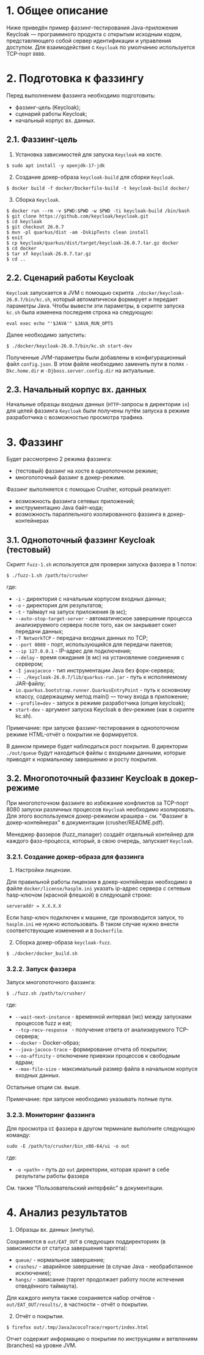 # 1. Общее описание

Ниже приведён пример фаззинг-тестирования Java-приложения Keycloak — программного продукта с открытым исходным кодом, представляющего собой сервер идентификации и
управления доступом.
Для взаимодействия с `Keycloak` по умолчанию используется TCP-порт `8080`.

# 2. Подготовка к фаззингу

Перед выполнением фаззинга необходимо подготовить:

- фаззинг-цель (Keycloak);
- сценарий работы Keycloak;
- начальный корпус вх. данных.

## 2.1. Фаззинг-цель

1. Установка зависимостей для запуска `Keycloak` на хосте.
```shell
$ sudo apt install -y openjdk-17-jdk
```

2. Создание докер-образа `keycloak-build` для сборки `Keycloak`.
```shell
$ docker build -f docker/Dockerfile-build -t keycloak-build docker/
```

3. Сборка `Keycloak`.
```shell
$ docker run --rm -v $PWD:$PWD -w $PWD -ti keycloak-build /bin/bash
$ git clone https://github.com/keycloak/keycloak.git
$ cd keycloak
$ git checkout 26.0.7
$ mvn -pl quarkus/dist -am -DskipTests clean install
$ exit
$ cp keycloak/quarkus/dist/target/keycloak-26.0.7.tar.gz docker
$ cd docker
$ tar xf keycloak-26.0.7.tar.gz
$ cd ..
```

## 2.2. Сценарий работы Keycloak

`Keycloak` запускается в JVM с помощью скрипта `./docker/keycloak-26.0.7/bin/kc.sh`, который автоматически формирует и передает параметры Java.
Чтобы вывести эти параметры, в скрипте запуска `kc.sh` была изменена последняя строка на следующую:
```
eval exec echo "'$JAVA'" $JAVA_RUN_OPTS
```

Далее необходимо запустить:
```shell
$ ./docker/keycloak-26.0.7/bin/kc.sh start-dev
```

Полученные JVM-параметры были добавлены в конфигурационный файл `config.json`.
В этом файле необходимо заменить пути в полях `-Dkc.home.dir` и `-Djboss.server.config.dir` на актуальные.

## 2.3. Начальный корпус вх. данных

Начальные образцы входных данных (`HTTP`-запросы в директории `in`) для целей фаззинга `Keycloak` были получены путём запуска в режиме разработчика с возможностью просмотра трафика.

# 3. Фаззинг

Будет рассмотрено 2 режима фаззинга:

- (тестовый) фаззинг на хосте в однопоточном режиме;
- многопоточный фаззинг в докер-режиме.

Фаззинг выполняется с помощью Crusher, который реализует:

- возможность фаззинга сетевых приложений;
- инструментацию Java байт-кода;
- возможность параллельного изолированного фаззинга в докер-контейнерах

## 3.1. Однопоточный фаззинг Keycloak (тестовый)

Скрипт `fuzz-1.sh` используется для проверки запуска фаззера в 1 поток:
```shell
$ ./fuzz-1.sh /path/to/crusher
```
где:

* `-i` - директория с начальным корпусом входных данных;
* `-o` - директория для результатов;
* `-t`  - таймаут на запуск приложения (в мс);
* `--auto-stop-target-server` - автоматическое завершение процесса анализируемого сервера после того, как он закрывает сокет передачи данных;
* `-T NetworkTCP` -  передача входных данных по TCP;
* `--port 8080` - порт, использующийся для передачи пакетов;
* `--ip 127.0.0.1` - IP-адрес для подключения;
* `--delay` - время ожидания (в мс) на установление соединения с сервером;
* `-I javajacoco` - тип инструментации Java без форк-сервера;
* `-- ./keycloak-26.0.7/lib/quarkus-run.jar` - путь к исполняемому JAR-файлу;
* `io.quarkus.bootstrap.runner.QuarkusEntryPoint` - путь к основному классу, содержащему метод main() — точку входа в приложение;
* `--profile=dev` - запуск в режиме разработчика (опция keycloak);
* `start-dev` - аргумент запуска Keycloak в dev-режиме (как в скрипте kc.sh).

Примечание: при запуске фаззинг-тестирования в однопоточном режиме HTML-отчёт о покрытии
не формируется.

В данном примере будет наблюдаться рост покрытия. В директории `./out/queue` будут находиться файлы с входными данными, которые приводят к нормальному завершению и росту покрытия.

## 3.2. Многопоточный фаззинг Keycloak в докер-режиме

При многопоточном фаззинге во избежание конфликтов за TCP-порт 8080 запуски различных процессов `Keycloak` необходимо изолировать.
Для этого воспользуемся докер-режимом крашера - см. "Фаззинг в докер-контейнерах" в документации (crusher/README.pdf).

Менеджер фаззеров (fuzz_manager) создаёт отдельный контейнер для каждого фазз-процесса, который, в свою очередь, запускает `Keycloak`.

### 3.2.1. Создание докер-образа для фаззинга

1. Настройки лицензии.

Для правильной работы лицензии в докер-контейнерах необходимо в файле `docker/license/hasplm.ini` указать ip-адрес сервера с сетевым hasp-ключом (красной флешкой) в следующей строке:
```text
serveraddr = X.X.X.X
```
Если hasp-ключ подключен к машине, где производится запуск, то `hasplm.ini` не нужно использовать. В таком случае нужно внести соответствующие изменения и в `Dockerfile`.

2. Сборка докер-образа `keycloak-fuzz`.
```shell
$ ./docker/docker_build.sh
```

### 3.2.2. Запуск фаззера

Запуск многопоточного фаззинга:
```shell
$ ./fuzz.sh /path/to/crusher/
```
где:

* `--wait-next-instance` - временной интервал (мс) между запусками процессов fuzz и eat;
* `--tcp-recv-response ` - получение ответа от анализируемого TCP-сервера;
* `--docker` - Docker-образ;
* `--java-jacoco-trace` - формирование отчета об покрытии;
* `--no-affinity` - отключение привязки процессов к свободным ядрам;
* `--max-file-size` - максимальный размер файла в начальном корпусе входных данных.

Остальные опции см. выше.

Примечание: при запуске необходимо указывать полные пути.

### 3.2.3. Мониторинг фаззинга

Для просмотра `UI` фаззера в другом терминале выполните следующую команду:

```shell
sudo -E /path/to/crusher/bin_x86-64/ui -o out
```

где:
* `-o <path>` - путь до `out` директории, которая хранит в себе результаты работы фаззера

См. также "Пользовательский интерфейс" в документации.

# 4. Анализ результатов

1. Образцы вх. данных (инпуты).

Сохраняются в `out/EAT_OUT` в следующих поддиректориях (в зависимости от статуса завершения таргета):

- `queue/` - нормальное завершение;
- `crashes/` - аварийное завершение (в случае Java - необработанное исключение);
- `hangs/` - зависание (таргет продолжает работу после истечения отведённого таймаута).

Для каждого инпута также сохраняется набор отчётов - `out/EAT_OUT/results/`, в частности - отчёт о покрытии.

2. Отчёт о покрытии.

```shell
$ firefox out/.tmp/JavaJacocoTrace/report/index.html
```
Отчет содержит информацию о покрытии по инструкциям и ветвлениям (branches) на уровне JVM.

